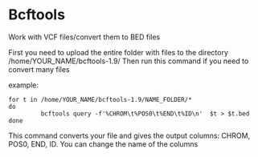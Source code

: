 # Bcftools
Work with VCF files/convert them to BED files

First you need to upload the entire folder with files to the directory /home/YOUR_NAME/bcftools-1.9/
Then run this command if you need to convert many files

example:
```
for t in /home/YOUR_NAME/bcftools-1.9/NAME_FOLDER/*
do 
         bcftools query -f'%CHROM\t%POS0\t%END\t%ID\n'  $t > $t.bed
done
```
This command converts your file and gives the output columns: CHROM, POS0, END, ID.
You can change the name of the columns
